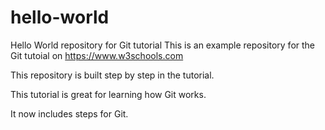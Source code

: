 # hello-world

Hello World repository for Git tutorial
This is an example repository for the Git tutoial on https://www.w3schools.com

This repository is built step by step in the tutorial.

This tutorial is great for learning how Git works.

It now includes steps for Git.
